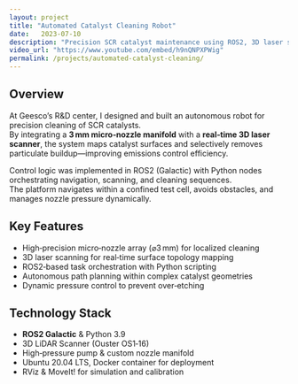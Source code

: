 ```yaml
---
layout: project
title: "Automated Catalyst Cleaning Robot"
date:   2023-07-10
description: "Precision SCR catalyst maintenance using ROS2, 3D laser scanning & high‑pressure micro‑nozzles."
video_url: "https://www.youtube.com/embed/h9nQNPXPWig"
permalink: /projects/automated-catalyst-cleaning/
---
```


## Overview

At Geesco’s R&D center, I designed and built an autonomous robot for precision cleaning of SCR catalysts.  
By integrating a **3 mm micro‑nozzle manifold** with a **real‑time 3D laser scanner**, the system maps catalyst surfaces and selectively removes particulate buildup—improving emissions control efficiency.

Control logic was implemented in ROS2 (Galactic) with Python nodes orchestrating navigation, scanning, and cleaning sequences.  
The platform navigates within a confined test cell, avoids obstacles, and manages nozzle pressure dynamically.

## Key Features

- High‑precision micro‑nozzle array (⌀3 mm) for localized cleaning  
- 3D laser scanning for real‑time surface topology mapping  
- ROS2‑based task orchestration with Python scripting  
- Autonomous path planning within complex catalyst geometries  
- Dynamic pressure control to prevent over‑etching  

## Technology Stack

- **ROS2 Galactic** & Python 3.9  
- 3D LiDAR Scanner (Ouster OS1‑16)  
- High‑pressure pump & custom nozzle manifold  
- Ubuntu 20.04 LTS, Docker container for deployment  
- RViz & MoveIt! for simulation and calibration  